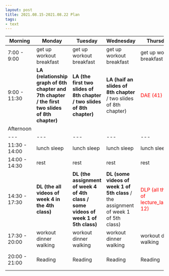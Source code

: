```yaml
---
layout: post
title: 2021.08.15-2021.08.22 Plan
tags:
- text
---   
```


| Morning | Monday | Tuesday | Wednesday | Thursday | Friday | Saturday | Sunday |
|---|---|---|---|---|---|---|---|
| 7:00 - 9:00  | get up workout breakfast | get up workout breakfast | get up workout breakfast | get up workout breakfast | get up workout breakfast | get up workout breakfast | get up workout breakfast |
| 9:00 - 11:30 | **LA (relationship graph of 6th chapter and 7th chapter / the first two slides of 8th chapter)**| **LA (the first two slides of 8th chapter / two slides of 8th chapter)** |**LA (haif an slides of 8th chapter** / two slides of 8th chapter) | <font color=red > DAE (41) | <font color=red > DLP (the remaining all things of the class ) | do something I like | do something I like |
| Afternoon  |   |   |   |   |   |   |   |
|---|---|---|---|---|---|---|---|
| 11:30 - 14:00  | lunch sleep | lunch sleep | lunch sleep | lunch sleep | lunch sleep | lunch sleep | lunch sleep |
| 14:00 - 14:30  | rest | rest | rest | rest | rest | rest | rest |
| 14:30 - 17:30  | **DL (the all videos of week 4 in the 4th class)** | **DL (the assignment of week 4 of 4th class / some videos of week 1 of 5th class)** | **DL (some videos of week 1 of 5th class** / the assignment of week 1 of 5th class) | <font color=red > DLP (all things of lecture_lab10-12) | <font color=red > DAE (51) | do something I like | do something I like |
| 17:30 - 20:00  | workout dinner walking | workout dinner walking | workout dinner walking | workout dinner walking | workout dinner walking | workout dinner walking | workout dinner walking |
| 20:00 - 21:00  | Reading | Reading | Reading | Reading | Reading | Reading | do something I like |
